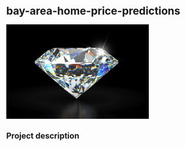 # bay-area-home-price-predictions
<img src="https://github.com/UrielV1/diamonds-project/blob/master/diamond.jpeg" alt="https://github.com/UrielV1/diamonds-project/blob/master/diamond" width="380"/>


## Project description
